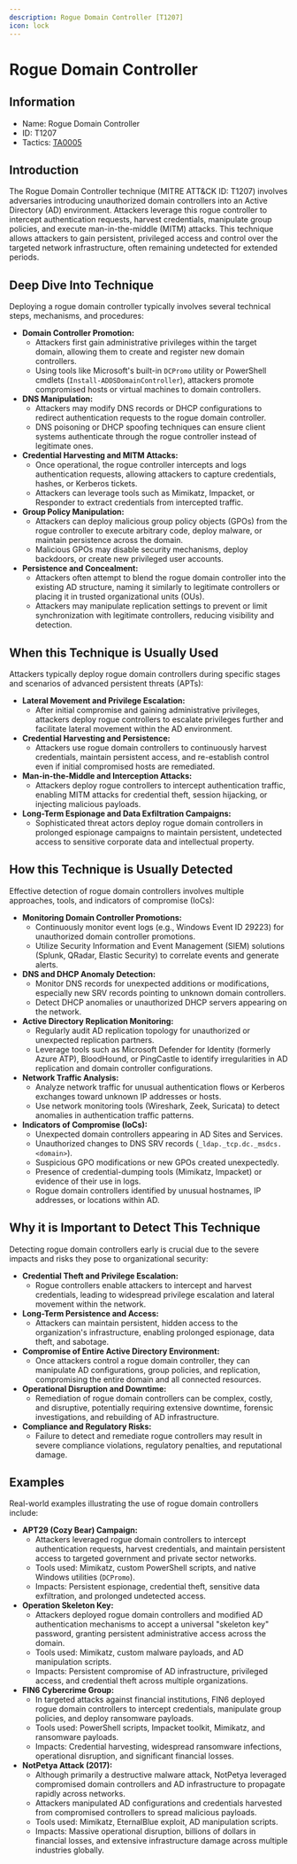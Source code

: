 ```yaml
---
description: Rogue Domain Controller [T1207]
icon: lock
---
```


# Rogue Domain Controller

## Information

- Name: Rogue Domain Controller
- ID: T1207
- Tactics: [TA0005](../TA0005/TA0005.md)

## Introduction

The Rogue Domain Controller technique (MITRE ATT\&CK ID: T1207) involves adversaries introducing unauthorized domain controllers into an Active Directory (AD) environment. Attackers leverage this rogue controller to intercept authentication requests, harvest credentials, manipulate group policies, and execute man-in-the-middle (MITM) attacks. This technique allows attackers to gain persistent, privileged access and control over the targeted network infrastructure, often remaining undetected for extended periods.

## Deep Dive Into Technique

Deploying a rogue domain controller typically involves several technical steps, mechanisms, and procedures:

- **Domain Controller Promotion:**
  - Attackers first gain administrative privileges within the target domain, allowing them to create and register new domain controllers.
  - Using tools like Microsoft's built-in `DCPromo` utility or PowerShell cmdlets (`Install-ADDSDomainController`), attackers promote compromised hosts or virtual machines to domain controllers.
- **DNS Manipulation:**
  - Attackers may modify DNS records or DHCP configurations to redirect authentication requests to the rogue domain controller.
  - DNS poisoning or DHCP spoofing techniques can ensure client systems authenticate through the rogue controller instead of legitimate ones.
- **Credential Harvesting and MITM Attacks:**
  - Once operational, the rogue controller intercepts and logs authentication requests, allowing attackers to capture credentials, hashes, or Kerberos tickets.
  - Attackers can leverage tools such as Mimikatz, Impacket, or Responder to extract credentials from intercepted traffic.
- **Group Policy Manipulation:**
  - Attackers can deploy malicious group policy objects (GPOs) from the rogue controller to execute arbitrary code, deploy malware, or maintain persistence across the domain.
  - Malicious GPOs may disable security mechanisms, deploy backdoors, or create new privileged user accounts.
- **Persistence and Concealment:**
  - Attackers often attempt to blend the rogue domain controller into the existing AD structure, naming it similarly to legitimate controllers or placing it in trusted organizational units (OUs).
  - Attackers may manipulate replication settings to prevent or limit synchronization with legitimate controllers, reducing visibility and detection.

## When this Technique is Usually Used

Attackers typically deploy rogue domain controllers during specific stages and scenarios of advanced persistent threats (APTs):

- **Lateral Movement and Privilege Escalation:**
  - After initial compromise and gaining administrative privileges, attackers deploy rogue controllers to escalate privileges further and facilitate lateral movement within the AD environment.
- **Credential Harvesting and Persistence:**
  - Attackers use rogue domain controllers to continuously harvest credentials, maintain persistent access, and re-establish control even if initial compromised hosts are remediated.
- **Man-in-the-Middle and Interception Attacks:**
  - Attackers deploy rogue controllers to intercept authentication traffic, enabling MITM attacks for credential theft, session hijacking, or injecting malicious payloads.
- **Long-Term Espionage and Data Exfiltration Campaigns:**
  - Sophisticated threat actors deploy rogue domain controllers in prolonged espionage campaigns to maintain persistent, undetected access to sensitive corporate data and intellectual property.

## How this Technique is Usually Detected

Effective detection of rogue domain controllers involves multiple approaches, tools, and indicators of compromise (IoCs):

- **Monitoring Domain Controller Promotions:**
  - Continuously monitor event logs (e.g., Windows Event ID 29223) for unauthorized domain controller promotions.
  - Utilize Security Information and Event Management (SIEM) solutions (Splunk, QRadar, Elastic Security) to correlate events and generate alerts.
- **DNS and DHCP Anomaly Detection:**
  - Monitor DNS records for unexpected additions or modifications, especially new SRV records pointing to unknown domain controllers.
  - Detect DHCP anomalies or unauthorized DHCP servers appearing on the network.
- **Active Directory Replication Monitoring:**
  - Regularly audit AD replication topology for unauthorized or unexpected replication partners.
  - Leverage tools such as Microsoft Defender for Identity (formerly Azure ATP), BloodHound, or PingCastle to identify irregularities in AD replication and domain controller configurations.
- **Network Traffic Analysis:**
  - Analyze network traffic for unusual authentication flows or Kerberos exchanges toward unknown IP addresses or hosts.
  - Use network monitoring tools (Wireshark, Zeek, Suricata) to detect anomalies in authentication traffic patterns.
- **Indicators of Compromise (IoCs):**
  - Unexpected domain controllers appearing in AD Sites and Services.
  - Unauthorized changes to DNS SRV records (`_ldap._tcp.dc._msdcs.<domain>`).
  - Suspicious GPO modifications or new GPOs created unexpectedly.
  - Presence of credential-dumping tools (Mimikatz, Impacket) or evidence of their use in logs.
  - Rogue domain controllers identified by unusual hostnames, IP addresses, or locations within AD.

## Why it is Important to Detect This Technique

Detecting rogue domain controllers early is crucial due to the severe impacts and risks they pose to organizational security:

- **Credential Theft and Privilege Escalation:**
  - Rogue controllers enable attackers to intercept and harvest credentials, leading to widespread privilege escalation and lateral movement within the network.
- **Long-Term Persistence and Access:**
  - Attackers can maintain persistent, hidden access to the organization's infrastructure, enabling prolonged espionage, data theft, and sabotage.
- **Compromise of Entire Active Directory Environment:**
  - Once attackers control a rogue domain controller, they can manipulate AD configurations, group policies, and replication, compromising the entire domain and all connected resources.
- **Operational Disruption and Downtime:**
  - Remediation of rogue domain controllers can be complex, costly, and disruptive, potentially requiring extensive downtime, forensic investigations, and rebuilding of AD infrastructure.
- **Compliance and Regulatory Risks:**
  - Failure to detect and remediate rogue controllers may result in severe compliance violations, regulatory penalties, and reputational damage.

## Examples

Real-world examples illustrating the use of rogue domain controllers include:

- **APT29 (Cozy Bear) Campaign:**
  - Attackers leveraged rogue domain controllers to intercept authentication requests, harvest credentials, and maintain persistent access to targeted government and private sector networks.
  - Tools used: Mimikatz, custom PowerShell scripts, and native Windows utilities (`DCPromo`).
  - Impacts: Persistent espionage, credential theft, sensitive data exfiltration, and prolonged undetected access.
- **Operation Skeleton Key:**
  - Attackers deployed rogue domain controllers and modified AD authentication mechanisms to accept a universal "skeleton key" password, granting persistent administrative access across the domain.
  - Tools used: Mimikatz, custom malware payloads, and AD manipulation scripts.
  - Impacts: Persistent compromise of AD infrastructure, privileged access, and credential theft across multiple organizations.
- **FIN6 Cybercrime Group:**
  - In targeted attacks against financial institutions, FIN6 deployed rogue domain controllers to intercept credentials, manipulate group policies, and deploy ransomware payloads.
  - Tools used: PowerShell scripts, Impacket toolkit, Mimikatz, and ransomware payloads.
  - Impacts: Credential harvesting, widespread ransomware infections, operational disruption, and significant financial losses.
- **NotPetya Attack (2017):**
  - Although primarily a destructive malware attack, NotPetya leveraged compromised domain controllers and AD infrastructure to propagate rapidly across networks.
  - Attackers manipulated AD configurations and credentials harvested from compromised controllers to spread malicious payloads.
  - Tools used: Mimikatz, EternalBlue exploit, AD manipulation scripts.
  - Impacts: Massive operational disruption, billions of dollars in financial losses, and extensive infrastructure damage across multiple industries globally.
